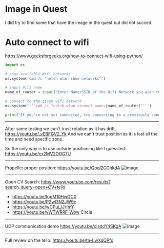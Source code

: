 # Image in Quest

I did try to find some that have the image in the quest but did not succed.


# Auto connect to wifi
https://www.geeksforgeeks.org/how-to-connect-wifi-using-python/
``` py
import os
 
# scan available Wifi networks
os.system('cmd /c "netsh wlan show networks"')
 
# input Wifi name
name_of_router = input('Enter Name/SSID of the Wifi Network you wish to connect to: ')
 
# connect to the given wifi network
os.system(f'''cmd /c "netsh wlan connect name={name_of_router}"''')
 
print("If you're not yet connected, try connecting to a previously connected SSID again!")


```



--------------

After some testing we can't trust rotation as it has drift.
https://youtu.be/_vEBFGV2_Yk
And we can't trust position as it is lost all the time and need specific zone.

So the only way is to use outside positioning like I guessted:
https://youtu.be/cx2MV2OOG7U

--------

Propeller proper position:
https://youtu.be/Qoql2GGhkdA
![image](https://user-images.githubusercontent.com/20149493/206860639-719fe0c0-4393-4303-92ee-c817b5dc7f00.png)


---------

Open CV
Search: https://www.youtube.com/results?search_query=open+CV+tello
- https://youtu.be/lgpM10HwGC0
- https://youtu.be/P2wl3N2JW9c
- https://youtu.be/wCPuj_iJHmY
- https://youtu.be/vWTWRRF-Wow Circle 


------------

UDP communication demo https://youtu.be/cIsddY4SKgA
![image](https://user-images.githubusercontent.com/20149493/206861450-5e3400a2-a48b-47e7-a686-c07ee5e9c315.png)



--------------------

Full review on the tello:
https://youtu.be/ta-LwXgQPfg
